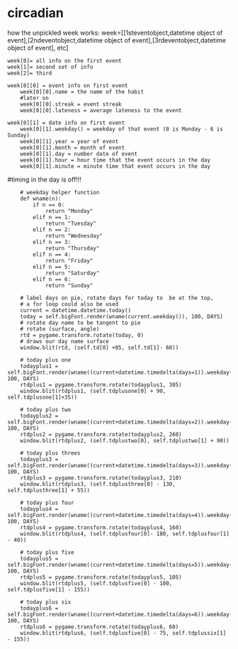 # circadian
how the unpickled week works:
    week=[[1steventobject,datetime object of event],[2ndeventobject,datetime object of event],[3rdeventobject,datetime object of event], etc]
    
    week[0]= all info on the first event
    week[1]= second set of info
    week[2]= third

    week[0][0] = event info on first event
        week[0][0].name = the name of the habit
        #later on
        week[0][0].streak = event streak
        week[0][0].lateness = average lateness to the event
    
    week[0][1] = date info on first event
        week[0][1].weekday() = weekday of that event (0 is Monday - 6 is Sunday)
        week[0][1].year = year of event
        week[0][1].month = month of event
        week[0][1].day = number date of event
        week[0][1].hour = hour time that the event occurs in the day
        week[0][1].minute = minute time that event occurs in the day


#timing in the day is off!!!

        # weekday helper function
        def wname(n):
            if n == 0:
                return "Monday"
            elif n == 1:
                return "Tuesday"
            elif n == 2:
                return "Wednesday"
            elif n == 3:
                return "Thursday"
            elif n == 4:
                return "Friday"
            elif n == 5:
                return "Saturday"
            elif n == 6:
                return "Sunday"

        # label days on pie, rotate days for today to  be at the top,
        # a for loop could also be used
        current = datetime.datetime.today()
        today = self.bigFont.render(wname(current.weekday()), 100, DAYS)
        # rotate day name to be tangent to pie
        # rotate (surface, angle)
        rtd = pygame.transform.rotate(today, 0)
        # draws our day name surface
        window.blit(rtd, (self.td[0] +85, self.td[1]- 60))

        # today plus one    
        todayplus1 = self.bigFont.render(wname((current+datetime.timedelta(days=1)).weekday()), 100, DAYS)
        rtdplus1 = pygame.transform.rotate(todayplus1, 305)
        window.blit(rtdplus1, (self.tdplusone[0] + 90, self.tdplusone[1]+35))

        # today plus two           
        todayplus2 = self.bigFont.render(wname((current+datetime.timedelta(days=2)).weekday()), 100, DAYS)
        rtdplus2 = pygame.transform.rotate(todayplus2, 260)
        window.blit(rtdplus2, (self.tdplustwo[0], self.tdplustwo[1] + 90))

        # today plus threes
        todayplus3 = self.bigFont.render(wname((current+datetime.timedelta(days=3)).weekday()), 100, DAYS)
        rtdplus3 = pygame.transform.rotate(todayplus3, 210)
        window.blit(rtdplus3, (self.tdplusthree[0] - 130, self.tdplusthree[1] + 55))

        # today plus four
        todayplus4 = self.bigFont.render(wname((current+datetime.timedelta(days=4)).weekday()), 100, DAYS)
        rtdplus4 = pygame.transform.rotate(todayplus4, 160)
        window.blit(rtdplus4, (self.tdplusfour[0]- 180, self.tdplusfour[1] - 40))

        # today plus five
        todayplus5 = self.bigFont.render(wname((current+datetime.timedelta(days=5)).weekday()), 100, DAYS)
        rtdplus5 = pygame.transform.rotate(todayplus5, 105)
        window.blit(rtdplus5, (self.tdplusfive[0] - 100, self.tdplusfive[1] - 155))

        # today plus six
        todayplus6 = self.bigFont.render(wname((current+datetime.timedelta(days=6)).weekday()), 100, DAYS)
        rtdplus6 = pygame.transform.rotate(todayplus6, 60)
        window.blit(rtdplus6, (self.tdplusfive[0] - 75, self.tdplussix[1] - 155))